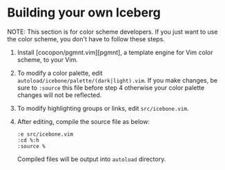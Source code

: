# Building your own Iceberg
NOTE: This section is for color scheme developers. If you just want to use the
color scheme, you don't have to follow these steps.

1. Install [cocopon/pgmnt.vim][pgmnt], a template engine for Vim color scheme,
   to your Vim.

2. To modify a color palette, edit `autoload/icebone/palette/(dark|light).vim`.
   If you make changes, be sure to `:source` this file before step 4 otherwise
   your color palette changes will not be reflected.

3. To modify highlighting groups or links, edit `src/icebone.vim`.

4. After editing, compile the source file as below:

   ```vim
   :e src/icebone.vim
   :cd %:h
   :source %
   ```

   Compiled files will be output into `autoload` directory.
